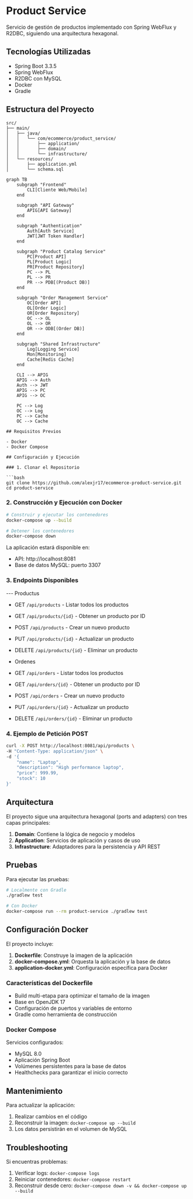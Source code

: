# Product Service

Servicio de gestión de productos implementado con Spring WebFlux y R2DBC, siguiendo una arquitectura hexagonal.

## Tecnologías Utilizadas

- Spring Boot 3.3.5
- Spring WebFlux
- R2DBC con MySQL
- Docker
- Gradle

## Estructura del Proyecto

```
src/
├── main/
│   ├── java/
│   │   └── com/ecommerce/product_service/
│   │       ├── application/
│   │       ├── domain/
│   │       └── infrastructure/
│   └── resources/
│       ├── application.yml
│       └── schema.sql
```

```mermaid
graph TB
    subgraph "Frontend"
        CLI[Cliente Web/Mobile]
    end

    subgraph "API Gateway"
        APIG[API Gateway]
    end

    subgraph "Authentication"
        Auth[Auth Service]
        JWT[JWT Token Handler]
    end

    subgraph "Product Catalog Service"
        PC[Product API]
        PL[Product Logic]
        PR[Product Repository]
        PC --> PL
        PL --> PR
        PR --> PDB[(Product DB)]
    end

    subgraph "Order Management Service"
        OC[Order API]
        OL[Order Logic]
        OR[Order Repository]
        OC --> OL
        OL --> OR
        OR --> ODB[(Order DB)]
    end

    subgraph "Shared Infrastructure"
        Log[Logging Service]
        Mon[Monitoring]
        Cache[Redis Cache]
    end

    CLI --> APIG
    APIG --> Auth
    Auth --> JWT
    APIG --> PC
    APIG --> OC
    
    PC --> Log
    OC --> Log
    PC --> Cache
    OC --> Cache

## Requisitos Previos

- Docker
- Docker Compose

## Configuración y Ejecución

### 1. Clonar el Repositorio

```bash
git clone https://github.com/alexjr17/ecommerce-product-service.git
cd product-service
```

### 2. Construcción y Ejecución con Docker

```bash
# Construir y ejecutar los contenedores
docker-compose up --build

# Detener los contenedores
docker-compose down
```

La aplicación estará disponible en:
- API: http://localhost:8081
- Base de datos MySQL: puerto 3307

### 3. Endpoints Disponibles

--- Productus
- GET `/api/products` - Listar todos los productos
- GET `/api/products/{id}` - Obtener un producto por ID
- POST `/api/products` - Crear un nuevo producto
- PUT `/api/products/{id}` - Actualizar un producto
- DELETE `/api/products/{id}` - Eliminar un producto

- Ordenes
- GET `/api/orders` - Listar todos los productos
- GET `/api/orders/{id}` - Obtener un producto por ID
- POST `/api/orders` - Crear un nuevo producto
- PUT `/api/orders/{id}` - Actualizar un producto
- DELETE `/api/orders/{id}` - Eliminar un producto

### 4. Ejemplo de Petición POST

```bash
curl -X POST http://localhost:8081/api/products \
-H "Content-Type: application/json" \
-d '{
    "name": "Laptop",
    "description": "High performance laptop",
    "price": 999.99,
    "stock": 10
}'
```

## Arquitectura

El proyecto sigue una arquitectura hexagonal (ports and adapters) con tres capas principales:

1. **Domain**: Contiene la lógica de negocio y modelos
2. **Application**: Servicios de aplicación y casos de uso
3. **Infrastructure**: Adaptadores para la persistencia y API REST

## Pruebas

Para ejecutar las pruebas:

```bash
# Localmente con Gradle
./gradlew test

# Con Docker
docker-compose run --rm product-service ./gradlew test
```

## Configuración Docker

El proyecto incluye:

1. **Dockerfile**: Construye la imagen de la aplicación
2. **docker-compose.yml**: Orquesta la aplicación y la base de datos
3. **application-docker.yml**: Configuración específica para Docker

### Características del Dockerfile

- Build multi-etapa para optimizar el tamaño de la imagen
- Base en OpenJDK 17
- Configuración de puertos y variables de entorno
- Gradle como herramienta de construcción

### Docker Compose

Servicios configurados:
- MySQL 8.0
- Aplicación Spring Boot
- Volúmenes persistentes para la base de datos
- Healthchecks para garantizar el inicio correcto

## Mantenimiento

Para actualizar la aplicación:

1. Realizar cambios en el código
2. Reconstruir la imagen: `docker-compose up --build`
3. Los datos persistirán en el volumen de MySQL

## Troubleshooting

Si encuentras problemas:

1. Verificar logs: `docker-compose logs`
2. Reiniciar contenedores: `docker-compose restart`
3. Reconstruir desde cero: `docker-compose down -v && docker-compose up --build`
